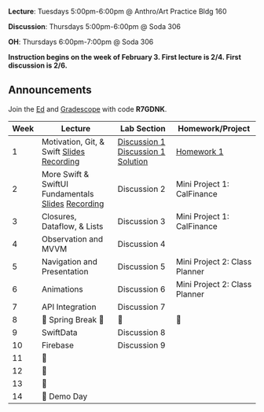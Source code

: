 **Lecture**: Tuesdays 5:00pm-6:00pm @ Anthro/Art Practice Bldg 160

**Discussion**: Thursdays 5:00pm-6:00pm @ Soda 306

**OH**: Thursdays 6:00pm-7:00pm @ Soda 306 

**Instruction begins on the week of February 3. First lecture is 2/4. First discussion is 2/6.**

## Announcements
Join the [Ed](https://edstem.org/us/join/3yRXMk) and [Gradescope](https://www.gradescope.com) with code **R7GDNK**.

| Week | Lecture | Lab Section | Homework/Project |
| ---- | ------------------------------------------------------------------------------------------------------------------------------------------------------------------------------------------------------------------------------------------------------------------------------------------------------- | ------------------------------------------------- | ------------------------------------------------- |
| 1    | Motivation, Git, & Swift [Slides](https://drive.google.com/file/d/1VsOVL9mI9SDuBELDqQjDccoIQzvQETwg/view?usp=sharing) [Recording](https://youtu.be/isgPO9ozsoM?feature=shared) | [Discussion 1](https://drive.google.com/file/d/1MlzNvjniJauPjgHGFyrBEcn4PxGLHr0g/view?usp=sharing) [Discussion 1 Solution](https://drive.google.com/file/d/14gq_r4d6GCu9jQphgG138mOvS73fhSql/view?usp=sharing) | [Homework 1](https://calhacks.notion.site/HW-1-1908573481db803b91c0eb3e0bbc4b32?pvs=4) |
| 2    | More Swift & SwiftUI Fundamentals [Slides](https://drive.google.com/file/d/1xW0zRN1UbVS2-KkoSss8TzYUXkihFCSw/view?usp=sharing) [Recording](https://youtu.be/VQKF_IIpyFE)| Discussion 2 | Mini Project 1: CalFinance |
| 3    | Closures, Dataflow, & Lists | Discussion 3 | Mini Project 1: CalFinance |
| 4    | Observation and MVVM | Discussion 4 | |
| 5    | Navigation and Presentation | Discussion 5 | Mini Project 2: Class Planner |
| 6    | Animations | Discussion 6 | Mini Project 2: Class Planner |
| 7    | API Integration | Discussion 7 | |
| 8    | 🍃 Spring Break 🍃 | 🌸 | 🌱 |
| 9    | SwiftData | Discussion 8 | |
| 10   | Firebase | Discussion 9 | |
| 11   | 🔮 | | |
| 12   | 🔮 | | |
| 13   | 🔮 | | |
| 14   | 🎉 Demo Day | | |